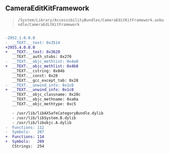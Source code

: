 ## CameraEditKitFramework

> `/System/Library/AccessibilityBundles/CameraEditKitFramework.axbundle/CameraEditKitFramework`

```diff

-2952.1.0.0.0
-  __TEXT.__text: 0x3514
+2955.4.0.0.0
+  __TEXT.__text: 0x3620
   __TEXT.__auth_stubs: 0x270
-  __TEXT.__objc_methlist: 0x4a0
+  __TEXT.__objc_methlist: 0x4b8
   __TEXT.__cstring: 0x84b
   __TEXT.__const: 0x28
   __TEXT.__gcc_except_tab: 0x28
-  __TEXT.__unwind_info: 0x1c0
+  __TEXT.__unwind_info: 0x1c8
   __TEXT.__objc_classname: 0x20c
   __TEXT.__objc_methname: 0xa0a
   __TEXT.__objc_methtype: 0xc5

   - /usr/lib/libAXSafeCategoryBundle.dylib
   - /usr/lib/libSystem.B.dylib
   - /usr/lib/libobjc.A.dylib
-  Functions: 112
-  Symbols:   207
+  Functions: 114
+  Symbols:   209
   CStrings:  254
 

```
